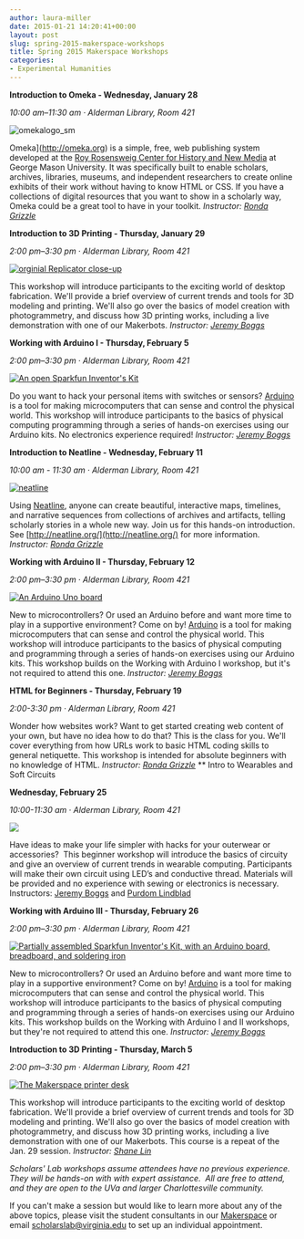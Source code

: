 ```yaml
---
author: laura-miller
date: 2015-01-21 14:20:41+00:00
layout: post
slug: spring-2015-makerspace-workshops
title: Spring 2015 Makerspace Workshops
categories:
- Experimental Humanities
---
```


**Introduction to Omeka - Wednesday, January 28**

_10:00 am–11:30 am · Alderman Library, Room 421_

![omekalogo_sm](http://static.scholarslab.org/wp-content/uploads/2015/01/omekalogo_sm-110x110.jpg)

Omeka](http://omeka.org) is a simple, free, web publishing system developed at the [Roy Rosensweig Center for History and New Media](http://chnm.gmu.edu/) at George Mason University. It was specifically built to enable scholars, archives, libraries, museums, and independent researchers to create online exhibits of their work without having to know HTML or CSS. If you have a collections of digital resources that you want to show in a scholarly way, Omeka could be a great tool to have in your toolkit.
_Instructor: [Ronda Grizzle](http://scholarslab.org/people/ronda-grizzle/)_

**Introduction to 3D Printing - Thursday, January 29**

_2:00 pm–3:30 pm · Alderman Library, Room 421_

[![orginial Replicator close-up](https://gallery.mailchimp.com/3ac105f4d87dddbd34542ab41/images/bbd892f7-5885-4086-a1f6-fa738bdfe104.jpg)](http://scholarslab.org/makerspace/)

This workshop will introduce participants to the exciting world of desktop fabrication. We'll provide a brief overview of current trends and tools for 3D modeling and printing. We'll also go over the basics of model creation with photogrammetry, and discuss how 3D printing works, including a live demonstration with one of our Makerbots.
_Instructor: [Jeremy Boggs](http://scholarslab.org/people/jeremy-boggs/)_

**Working with Arduino I - Thursday, February 5**

_2:00 pm–3:30 pm · Alderman Library, Room 421_

[![An open Sparkfun Inventor's Kit](http://static.scholarslab.org/wp-content/uploads/2014/05/makerspace11-110x110.jpg)](http://static.scholarslab.org/wp-content/uploads/2014/05/makerspace11.jpg)

Do you want to hack your personal items with switches or sensors? [Arduino](http://arduino.cc) is a tool for making microcomputers that can sense and control the physical world. This workshop will introduce participants to the basics of physical computing programming through a series of hands-on exercises using our Arduino kits. No electronics experience required!
_Instructor: [Jeremy Boggs](http://scholarslab.org/people/jeremy-boggs/)_

**Introduction to Neatline - Wednesday, February 11**

_10:00 am - 11:30 am · Alderman Library, Room 421_

[![neatline](http://static.scholarslab.org/wp-content/uploads/2012/08/neatline1-110x110.jpg)](http://static.scholarslab.org/wp-content/uploads/2012/08/neatline1.jpg)

Using [Neatline](http://neatline.org/), anyone can create beautiful, interactive maps, timelines, and narrative sequences from collections of archives and artifacts, telling scholarly stories in a whole new way. Join us for this hands-on introduction. See [http://neatline.org/](http://neatline.org/) for more information.
_Instructor: [Ronda Grizzle](http://scholarslab.org/people/ronda-grizzle/)_

**Working with Arduino II - Thursday, February 12**

_2:00 pm–3:30 pm · Alderman Library, Room 421_

[![An Arduino Uno board](http://static.scholarslab.org/wp-content/uploads/2014/05/makerspace21-110x110.jpg)](http://static.scholarslab.org/wp-content/uploads/2014/05/makerspace21.jpg)

New to microcontrollers? Or used an Arduino before and want more time to play in a supportive environment? Come on by! [Arduino](http://arduino.cc) is a tool for making microcomputers that can sense and control the physical world. This workshop will introduce participants to the basics of physical computing and programming through a series of hands-on exercises using our Arduino kits. This workshop builds on the Working with Arduino I workshop, but it's not required to attend this one.
_Instructor: [Jeremy Boggs](http://scholarslab.org/people/jeremy-boggs/)_

**HTML for Beginners - Thursday, February 19**

_2:00-3:30 pm · Alderman Library, Room 421_

Wonder how websites work? Want to get started creating web content of your own, but have no idea how to do that? This is the class for you. We'll cover everything from how URLs work to basic HTML coding skills to general netiquette. This workshop is intended for absolute beginners with no knowledge of HTML.
_Instructor: [Ronda Grizzle](http://scholarslab.org/people/ronda-grizzle/)_
**
Intro to Wearables and Soft Circuits

**Wednesday, February 25**

_10:00-11:30 am · Alderman Library, Room 421_


![](https://gallery.mailchimp.com/3ac105f4d87dddbd34542ab41/images/9a6e3ac8-1bc5-4919-af59-1d7d655e0e26.jpg)

Have ideas to make your life simpler with hacks for your outerwear or accessories?  This beginner workshop will introduce the basics of circuity and give an overview of current trends in wearable computing. Participants will make their own circuit using LED’s and conductive thread. Materials will be provided and no experience with sewing or electronics is necessary.
Instructors: [Jeremy Boggs](http://scholarslab.org/people/jeremy-boggs/) and [Purdom Lindblad](http://scholarslab.org/people/purdom-lindblad/)

**Working with Arduino III - Thursday, February 26**

_2:00 pm–3:30 pm · Alderman Library, Room 421_

[![Partially assembled Sparkfun Inventor's Kit, with an Arduino board, breadboard, and soldering iron](http://static.scholarslab.org/wp-content/uploads/2014/09/makerspace7-110x110.jpg)](http://static.scholarslab.org/wp-content/uploads/2014/09/makerspace7.jpg)

New to microcontrollers? Or used an Arduino before and want more time to play in a supportive environment? Come on by! [Arduino](http://arduino.cc) is a tool for making microcomputers that can sense and control the physical world. This workshop will introduce participants to the basics of physical computing and programming through a series of hands-on exercises using our Arduino kits. This workshop builds on the Working with Arduino I and II workshops, but they're not required to attend this one.
_Instructor: [Jeremy Boggs](http://scholarslab.org/people/jeremy-boggs/)_

**Introduction to 3D Printing - Thursday, March 5**

_2:00 pm–3:30 pm · Alderman Library, Room 421_

[![The Makerspace printer desk](http://static.scholarslab.org/wp-content/uploads/2014/05/makerspace4-110x110.jpg)](http://static.scholarslab.org/wp-content/uploads/2014/05/makerspace4.jpg)

This workshop will introduce participants to the exciting world of desktop fabrication. We'll provide a brief overview of current trends and tools for 3D modeling and printing. We'll also go over the basics of model creation with photogrammetry, and discuss how 3D printing works, including a live demonstration with one of our Makerbots. This course is a repeat of the Jan. 29 session.
_Instructor: [Shane Lin](http://scholarslab.org/people/shane-lin/)_

_Scholars' Lab workshops assume attendees have no previous experience. They will be hands-on with with expert assistance.  All are free to attend, and they are open to the UVa and larger Charlottesville community._

If you can't make a session but would like to learn more about any of the above topics, please visit the student consultants in our [Makerspace](http://scholarslab.org/makerspace/) or email [scholarslab@virginia.edu](mailto:scholarslab@virginia.edu) to set up an individual appointment.
